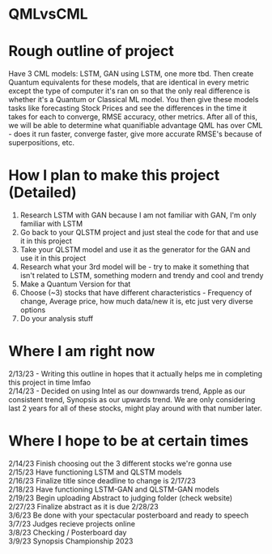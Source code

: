 # QMLvsCML

# Rough outline of project
Have 3 CML models: LSTM, GAN using LSTM, one more tbd. Then create Quantum equivalents for these models, that are identical in every metric except the type of computer it's ran on so that the only real difference is whether it's a Quantum or Classical ML model. You then give these models tasks like forecasting Stock Prices and see the differences in the time it takes for each to converge, RMSE accuracy, other metrics. After all of this, we will be able to determine what quanifiable advantage QML has over CML - does it run faster, converge faster, give more accurate RMSE's because of superpositions, etc.

# How I plan to make this project (Detailed)
 1. Research LSTM with GAN because I am not familiar with GAN, I'm only familiar with LSTM
 2. Go back to your QLSTM project and just steal the code for that and use it in this project
 3. Take your QLSTM model and use it as the generator for the GAN and use it in this project
 4. Research what your 3rd model will be - try to make it something that isn't related to LSTM, something modern and trendy and cool and trendy
 5. Make a Quantum Version for that
 6. Choose (~3) stocks that have different characteristics - Frequency of change, Average price, how much data/new it is, etc just very diverse options
 7. Do your analysis stuff
 
# Where I am right now
 2/13/23 - Writing this outline in hopes that it actually helps me in completing this project in time lmfao <br>
 2/14/23 - Decided on using Intel as our downwards trend, Apple as our consistent trend, Synopsis as our upwards trend. We are only considering last 2 years for all of these stocks, might play around with that number later. <br>
 
# Where I hope to be at certain times
 2/14/23 Finish choosing out the 3 different stocks we're gonna use <br>
 2/15/23 Have functioning LSTM and QLSTM models <br>
 2/16/23 Finalize title since deadline to change is 2/17/23 <br>
 2/18/23 Have functioning LSTM-GAN and QLSTM-GAN models <br>
 2/19/23 Begin uploading Abstract to judging folder (check website) <br>
 2/27/23 Finalize abstract as it is due 2/28/23 <br>
 3/6/23 Be done with your spectacular posterboard and ready to speech <br>
 3/7/23 Judges recieve projects online <br>
 3/8/23 Checking / Posterboard day <br>
 3/9/23 Synopsis Championship 2023 <br>
 
